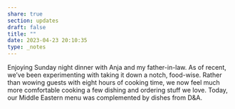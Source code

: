 ```yaml
---
share: true
section: updates
draft: false
title: ""
date: 2023-04-23 20:10:35
type: _notes
---
```



Enjoying Sunday night dinner with Anja and my father-in-law. As of recent, we’ve been experimenting with taking it down a notch, food-wise. Rather than wowing guests with eight hours of cooking time, we now feel much more comfortable cooking a few dishing and ordering stuff we love. Today, our Middle Eastern menu was complemented by dishes from D&A.
